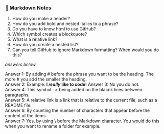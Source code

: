 ### 📝 Markdown Notes ###

1. How do you make a header?
2. How do you add bold and nested italics to a phrase?
3. Do you have to know html to use GitHub?
4. Which symbol creates a blockquote?
5. What is a relative link?
6. How do you create a nested list?
7. Can you tell GitHub to ignore Markdown formatting? When would you do this?  

*answers below*



  
    
  
    
      
        
        
Answer 1: By adding # before the phrase you want to be the heading. The more # you add the smaller the heading.  
Answer 2: Example: **I _really_ like to code!** 
Answer 3: No you do not.  
Answer 4: This symbol : > being added on the blacnk lines between paragraphs.  
Answer 5: A relative link is a link that is relative to the current file, such as a README file.  
Answer 6: By counting the number of characters that appear before the content of the items.  
Answer 7: Yes, by using \ before the Markdown character. You would do this when you want to rename a folder for example.  